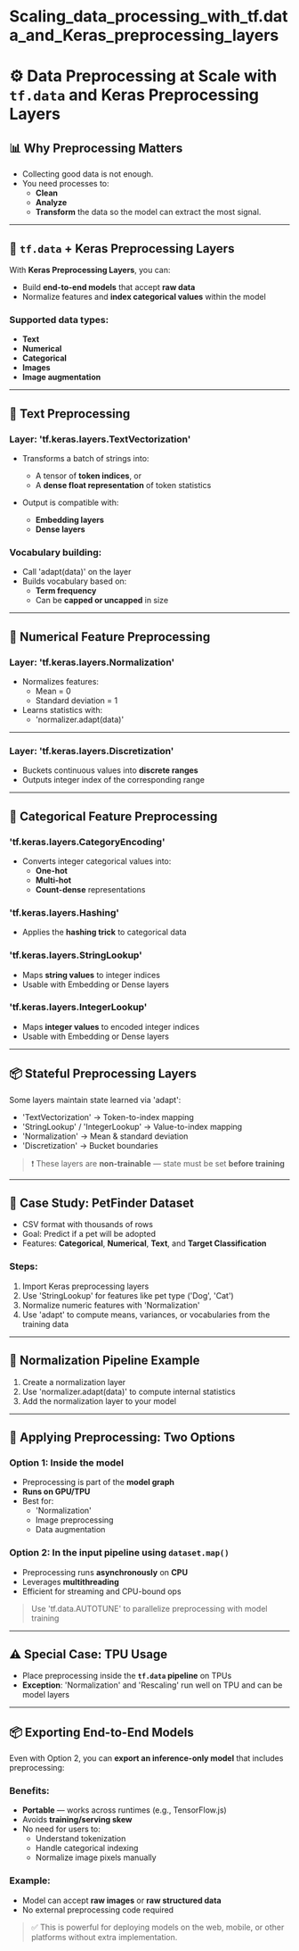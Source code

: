 # Scaling_data_processing_with_tf.data_and_Keras_preprocessing_layers

# ⚙️ **Data Preprocessing at Scale with `tf.data` and Keras Preprocessing Layers**

## 📊 Why Preprocessing Matters

- Collecting good data is not enough.
- You need processes to:
  - **Clean**
  - **Analyze**
  - **Transform** the data so the model can extract the most signal.

---

## 🤝 `tf.data` + Keras Preprocessing Layers

With **Keras Preprocessing Layers**, you can:
- Build **end-to-end models** that accept **raw data**
- Normalize features and **index categorical values** within the model

### Supported data types:
- **Text**
- **Numerical**
- **Categorical**
- **Images**
- **Image augmentation**

---

## 📝 Text Preprocessing

### Layer: 'tf.keras.layers.TextVectorization'
- Transforms a batch of strings into:
  - A tensor of **token indices**, or
  - A **dense float representation** of token statistics

- Output is compatible with:
  - **Embedding layers**
  - **Dense layers**

### Vocabulary building:
- Call 'adapt(data)' on the layer
- Builds vocabulary based on:
  - **Term frequency**
  - Can be **capped or uncapped** in size

---

## 🔢 Numerical Feature Preprocessing

### Layer: 'tf.keras.layers.Normalization'
- Normalizes features:
  - Mean = 0
  - Standard deviation = 1
- Learns statistics with:  
  - 'normalizer.adapt(data)'

---

### Layer: 'tf.keras.layers.Discretization'
- Buckets continuous values into **discrete ranges**
- Outputs integer index of the corresponding range

---

## 🧩 Categorical Feature Preprocessing

### 'tf.keras.layers.CategoryEncoding'
- Converts integer categorical values into:
  - **One-hot**
  - **Multi-hot**
  - **Count-dense** representations

### 'tf.keras.layers.Hashing'
- Applies the **hashing trick** to categorical data

### 'tf.keras.layers.StringLookup'
- Maps **string values** to integer indices
- Usable with Embedding or Dense layers

### 'tf.keras.layers.IntegerLookup'
- Maps **integer values** to encoded integer indices
- Usable with Embedding or Dense layers

---

## 📦 Stateful Preprocessing Layers

Some layers maintain state learned via 'adapt':
- 'TextVectorization' → Token-to-index mapping
- 'StringLookup' / 'IntegerLookup' → Value-to-index mapping
- 'Normalization' → Mean & standard deviation
- 'Discretization' → Bucket boundaries

> ❗ These layers are **non-trainable** — state must be set **before training**

---

## 🐶 Case Study: PetFinder Dataset

- CSV format with thousands of rows
- Goal: Predict if a pet will be adopted
- Features: **Categorical**, **Numerical**, **Text**, and **Target Classification**

### Steps:
1. Import Keras preprocessing layers
2. Use 'StringLookup' for features like pet type ('Dog', 'Cat')
3. Normalize numeric features with 'Normalization'
4. Use 'adapt' to compute means, variances, or vocabularies from the training data

---

## 🧪 Normalization Pipeline Example

1. Create a normalization layer
2. Use 'normalizer.adapt(data)' to compute internal statistics
3. Add the normalization layer to your model

---

## 🧰 Applying Preprocessing: Two Options

### Option 1: **Inside the model**
- Preprocessing is part of the **model graph**
- **Runs on GPU/TPU**
- Best for:
  - 'Normalization'
  - Image preprocessing
  - Data augmentation

### Option 2: **In the input pipeline using `dataset.map()`**
- Preprocessing runs **asynchronously** on **CPU**
- Leverages **multithreading**
- Efficient for streaming and CPU-bound ops

> Use 'tf.data.AUTOTUNE' to parallelize preprocessing with model training

---

## ⚠️ Special Case: TPU Usage

- Place preprocessing inside the **`tf.data` pipeline** on TPUs
- **Exception**: 'Normalization' and 'Rescaling' run well on TPU and can be model layers

---

## 📦 Exporting End-to-End Models

Even with Option 2, you can **export an inference-only model** that includes preprocessing:

### Benefits:
- **Portable** — works across runtimes (e.g., TensorFlow.js)
- Avoids **training/serving skew**
- No need for users to:
  - Understand tokenization
  - Handle categorical indexing
  - Normalize image pixels manually

### Example:
- Model can accept **raw images** or **raw structured data**
- No external preprocessing code required

> ✅ This is powerful for deploying models on the web, mobile, or other platforms without extra implementation.
